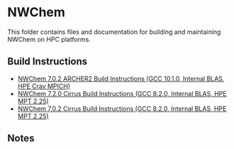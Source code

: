 NWChem
======

This folder contains files and documentation for building and maintaining NWChem on HPC platforms.

Build Instructions
------------------

* [NWChem 7.0.2 ARCHER2 Build Instructions (GCC 10.1.0, Internal BLAS, HPE Cray MPICH)](build_nwchem_7.0.2_gcc10.1.0_CrayMPICH.md)
* [NWChem 7.2.0 Cirrus Build Instructions (GCC 8.2.0, Internal BLAS, HPE MPT 2.25)](build_nwchem_7.2.0_gcc8.2.0_MPT2.25.md)
* [NWChem 7.0.2 Cirrus Build Instructions (GCC 8.2.0, Internal BLAS, HPE MPT 2.25)](build_nwchem_7.0.2_gcc8.2.0_MPI2.25.md)


Notes
-----
